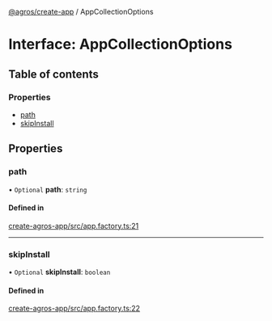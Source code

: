 [@agros/create-app](../index.md) / AppCollectionOptions

# Interface: AppCollectionOptions

## Table of contents

### Properties

- [path](AppCollectionOptions.md#path)
- [skipInstall](AppCollectionOptions.md#skipinstall)

## Properties

### <a id="path" name="path"></a> path

• `Optional` **path**: `string`

#### Defined in

[create-agros-app/src/app.factory.ts:21](https://github.com/agrosjs/agros/blob/17797cc/packages/create-agros-app/src/app.factory.ts#L21)

___

### <a id="skipinstall" name="skipinstall"></a> skipInstall

• `Optional` **skipInstall**: `boolean`

#### Defined in

[create-agros-app/src/app.factory.ts:22](https://github.com/agrosjs/agros/blob/17797cc/packages/create-agros-app/src/app.factory.ts#L22)
